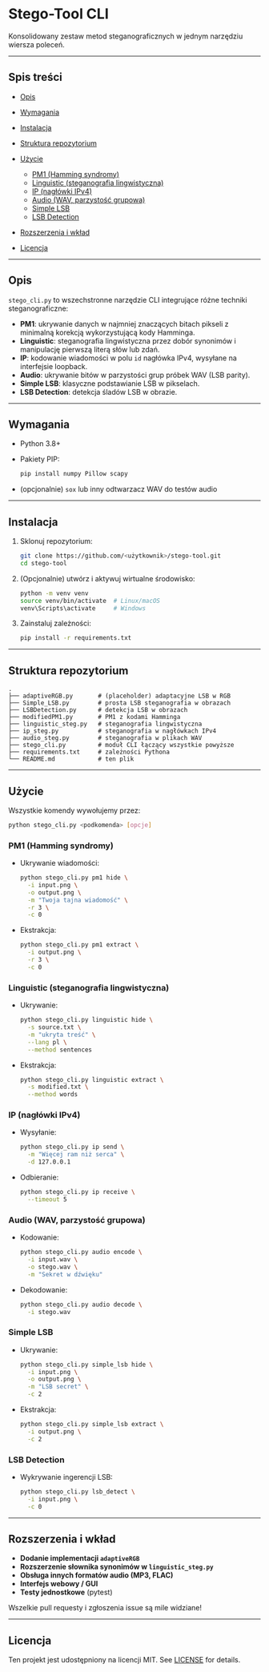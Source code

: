 # Stego-Tool CLI

Konsolidowany zestaw metod steganograficznych w jednym narzędziu wiersza poleceń.

---

## Spis treści

* [Opis](#opis)
* [Wymagania](#wymagania)
* [Instalacja](#instalacja)
* [Struktura repozytorium](#struktura-repozytorium)
* [Użycie](#uzycie)

  * [PM1 (Hamming syndromy)](#pm1-hamming-syndromy)
  * [Linguistic (steganografia lingwistyczna)](#linguistic-steganografia-lingwistyczna)
  * [IP (nagłówki IPv4)](#ip-naglowki-ipv4)
  * [Audio (WAV, parzystość grupowa)](#audio-wav-parzystosc-grupowa)
  * [Simple LSB](#simple-lsb)
  * [LSB Detection](#lsb-detection)
* [Rozszerzenia i wkład](#rozszerzenia-i-wklad)
* [Licencja](#licencja)

---

## Opis

`stego_cli.py` to wszechstronne narzędzie CLI integrujące różne techniki steganograficzne:

* **PM1**: ukrywanie danych w najmniej znaczących bitach pikseli z minimalną korekcją wykorzystującą kody Hamminga.
* **Linguistic**: steganografia lingwistyczna przez dobór synonimów i manipulację pierwszą literą słów lub zdań.
* **IP**: kodowanie wiadomości w polu `id` nagłówka IPv4, wysyłane na interfejsie loopback.
* **Audio**: ukrywanie bitów w parzystości grup próbek WAV (LSB parity).
* **Simple LSB**: klasyczne podstawianie LSB w pikselach.
* **LSB Detection**: detekcja śladów LSB w obrazie.

---

## Wymagania

* Python 3.8+
* Pakiety PIP:

  ```bash
  pip install numpy Pillow scapy
  ```
* (opcjonalnie) `sox` lub inny odtwarzacz WAV do testów audio

---

## Instalacja

1. Sklonuj repozytorium:

   ```bash
   git clone https://github.com/<użytkownik>/stego-tool.git
   cd stego-tool
   ```
2. (Opcjonalnie) utwórz i aktywuj wirtualne środowisko:

   ```bash
   python -m venv venv
   source venv/bin/activate  # Linux/macOS
   venv\Scripts\activate     # Windows
   ```
3. Zainstaluj zależności:

   ```bash
   pip install -r requirements.txt
   ```

---

## Struktura repozytorium

```
.
├── adaptiveRGB.py       # (placeholder) adaptacyjne LSB w RGB
├── Simple_LSB.py        # prosta LSB steganografia w obrazach
├── LSBDetection.py      # detekcja LSB w obrazach
├── modifiedPM1.py       # PM1 z kodami Hamminga
├── linguistic_steg.py   # steganografia lingwistyczna
├── ip_steg.py           # steganografia w nagłówkach IPv4
├── audio_steg.py        # steganografia w plikach WAV
├── stego_cli.py         # moduł CLI łączący wszystkie powyższe
├── requirements.txt     # zależności Pythona
└── README.md            # ten plik
```

---

## Użycie

Wszystkie komendy wywołujemy przez:

```bash
python stego_cli.py <podkomenda> [opcje]
```

### PM1 (Hamming syndromy)

* Ukrywanie wiadomości:

  ```bash
  python stego_cli.py pm1 hide \
    -i input.png \
    -o output.png \
    -m "Twoja tajna wiadomość" \
    -r 3 \
    -c 0
  ```
* Ekstrakcja:

  ```bash
  python stego_cli.py pm1 extract \
    -i output.png \
    -r 3 \
    -c 0
  ```

### Linguistic (steganografia lingwistyczna)

* Ukrywanie:

  ```bash
  python stego_cli.py linguistic hide \
    -s source.txt \
    -m "ukryta treść" \
    --lang pl \
    --method sentences
  ```
* Ekstrakcja:

  ```bash
  python stego_cli.py linguistic extract \
    -s modified.txt \
    --method words
  ```

### IP (nagłówki IPv4)

* Wysyłanie:

  ```bash
  python stego_cli.py ip send \
    -m "Więcej ram niż serca" \
    -d 127.0.0.1
  ```
* Odbieranie:

  ```bash
  python stego_cli.py ip receive \
    --timeout 5
  ```

### Audio (WAV, parzystość grupowa)

* Kodowanie:

  ```bash
  python stego_cli.py audio encode \
    -i input.wav \
    -o stego.wav \
    -m "Sekret w dźwięku"
  ```
* Dekodowanie:

  ```bash
  python stego_cli.py audio decode \
    -i stego.wav
  ```

### Simple LSB

* Ukrywanie:

  ```bash
  python stego_cli.py simple_lsb hide \
    -i input.png \
    -o output.png \
    -m "LSB secret" \
    -c 2
  ```
* Ekstrakcja:

  ```bash
  python stego_cli.py simple_lsb extract \
    -i output.png \
    -c 2
  ```

### LSB Detection

* Wykrywanie ingerencji LSB:

  ```bash
  python stego_cli.py lsb_detect \
    -i input.png \
    -c 0
  ```

---

## Rozszerzenia i wkład

* **Dodanie implementacji `adaptiveRGB`**
* **Rozszerzenie słownika synonimów w `linguistic_steg.py`**
* **Obsługa innych formatów audio (MP3, FLAC)**
* **Interfejs webowy / GUI**
* **Testy jednostkowe** (pytest)

Wszelkie pull requesty i zgłoszenia issue są mile widziane!

---

## Licencja

Ten projekt jest udostępniony na licencji MIT.
See [LICENSE](LICENSE) for details.
